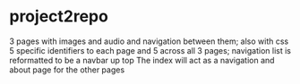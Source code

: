 # project2repo
 3 pages with images and audio and navigation between them; also with css 5 specific identifiers to each page and 5 across all 3 pages; navigation list is reformatted to be a navbar up top
The index will act as a navigation and about page for the other pages
